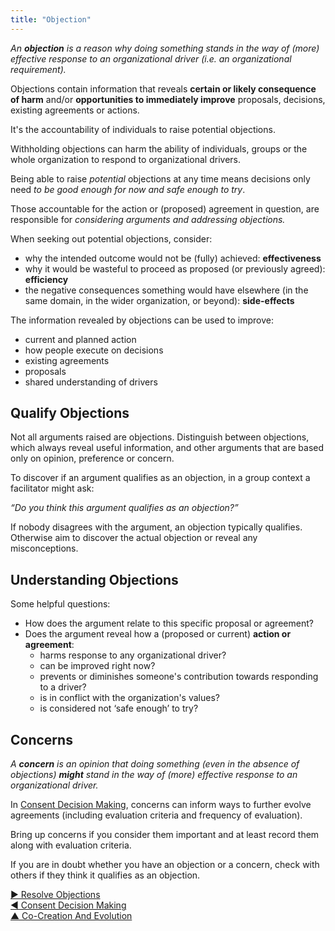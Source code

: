 ```yaml
---
title: "Objection"
---
```



_An **objection** is a reason why doing something stands in the way of (more) effective response to an organizational driver (i.e. an organizational requirement)._

Objections contain information that reveals **certain or likely consequence of harm** and/or **opportunities to immediately improve** proposals, decisions, existing agreements or actions. 



It's the accountability of individuals to raise potential objections. 

Withholding objections can harm the ability of individuals, groups or
the whole organization to respond to organizational drivers.

Being able to raise *potential* objections at any time means decisions only need *to be good enough for now and safe enough to try*.

Those accountable for the action or (proposed) agreement in question, are responsible for *considering arguments and addressing objections.*


When seeking out potential objections, consider:

- why the intended outcome would not be (fully) achieved: **effectiveness**
- why it would be wasteful to proceed as proposed (or previously agreed): **efficiency**
- the negative consequences something would have elsewhere (in the same domain, in the wider organization, or beyond): **side-effects**



The information revealed by objections can be used to improve:

-   current and planned action
-   how people execute on decisions
-   existing agreements
-   proposals
-   shared understanding of drivers


## Qualify Objections

Not all arguments raised are objections. Distinguish between objections, which always reveal useful information, and other arguments that are based only on opinion, preference or concern.

To discover if an argument qualifies as an objection, in a group context a facilitator might ask:

_“Do you think this argument qualifies as an objection?”_

If nobody disagrees with the argument, an objection typically qualifies.  Otherwise aim to discover the actual objection or reveal any misconceptions.


## Understanding Objections

Some helpful questions:

-   How does the argument relate to this specific proposal or agreement?
-   Does the argument reveal how a (proposed or current) **action or agreement**:
    -   harms response to any organizational driver?
    -   can be improved right now?
    -   prevents or diminishes someone's contribution towards responding to a driver?
    -   is in conflict with the organization's values?
    -   is considered not ‘safe enough’ to try?


## Concerns

_A **concern** is an opinion that doing something (even in the absence of objections) **might** stand in the way of (more) effective response to an organizational driver._

In [Consent Decision Making](consent-decision-making.html), concerns can inform ways to further evolve agreements (including evaluation criteria and frequency of evaluation).  

Bring up concerns if you consider them important and at least record them along with evaluation criteria.

If you are in doubt whether you have an objection or a concern, check with others if they think it qualifies as an objection.


[&#9654; Resolve Objections](resolve-objections.html)<br/>[&#9664; Consent Decision Making](consent-decision-making.html)<br/>[&#9650; Co-Creation And Evolution](co-creation-and-evolution.html)


